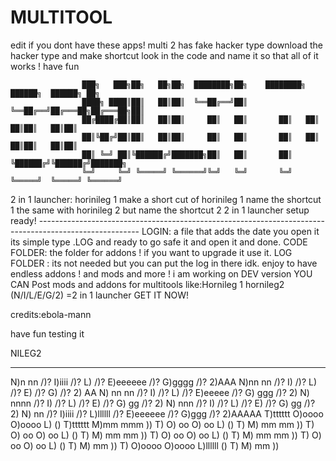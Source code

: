 # MULTITOOL
edit if you dont have these apps!
multi 2 has fake hacker type download the hacker type and make shortcut look in the code and name it so that all of it works ! 
have 
fun








                    ███╗   ███╗██╗   ██╗██╗  ████████╗██╗    ████████╗ ██████╗  ██████╗ ██╗
                    ████╗ ████║██║   ██║██║  ╚══██╔══╝██║    ╚══██╔══╝██╔═══██╗██╔═══██╗██║
                    ██╔████╔██║██║   ██║██║     ██║   ██║       ██║   ██║   ██║██║   ██║██║
                    ██║╚██╔╝██║██║   ██║██║     ██║   ██║       ██║   ██║   ██║██║   ██║██║
                    ██║ ╚═╝ ██║╚██████╔╝███████╗██║   ██║       ██║   ╚██████╔╝╚██████╔╝███████╗
                    ╚═╝     ╚═╝ ╚═════╝ ╚══════╝╚═╝   ╚═╝       ╚═╝    ╚═════╝  ╚═════╝ ╚══════╝

2 in 1 launcher: horinileg 1 make a short cut of horinileg 1 name the shortcut 1 the same with horinileg 2 but name the shortcut 2
2 in 1 launcher setup ready! -------------------------------------------------------------------------------------------------------
LOGIN: a file that adds the date you open it its simple type .LOG and ready to go safe it and open it and done.
CODE FOLDER: the folder for addons ! if you want to upgrade it use it.
LOG FOLDER : its not needed but you can put the log in there idk.
enjoy to have endless addons ! and mods and more !
i am working on DEV version 
YOU CAN Post mods and addons for multitools like:Hornileg 1 hornileg2 (N/I/L/E/G/2) =2 in 1 launcher
GET IT NOW!








                                         
credits:ebola-mann 

have fun testing it

NILEG2










__________________________________________________________________________________________________________________________________________________


N)n   nn      /)? I)iiii      /)? L)            /)? E)eeeeee      /)?   G)gggg      /)?  2)AAA
N)nn  nn     /)?    I)       /)?  L)           /)?  E)           /)?   G)          /)?  2)   AA
N) nn nn    /)?     I)      /)?   L)          /)?   E)eeeee     /)?   G)  ggg     /)?       2)
N)  nnnn   /)?      I)     /)?    L)         /)?    E)         /)?    G)    gg   /)?       2)
N)   nnn  /)?       I)    /)?     L)        /)?     E)        /)?      G)   gg  /)?       2)
N)    nn /)?      I)iiii /)?      L)llllll /)?      E)eeeeee /)?        G)ggg  /)?      2)AAAAA
T)tttttt  O)oooo   O)oooo  L)          () T)tttttt  M)mm mmm  ))
T)    O)    oo O)    oo L)        ()      T)    M)  mm  mm   ))
T)    O)    oo O)    oo L)       ()       T)    M)  mm  mm    ))
T)    O)    oo O)    oo L)       ()       T)    M)  mm  mm    ))
T)    O)    oo O)    oo L)        ()      T)    M)      mm   ))
T)     O)oooo   O)oooo  L)llllll    ()    T)    M)      mm ))















